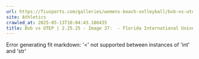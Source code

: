 ```yaml
---
url: https://fiusports.com/galleries/womens-beach-volleyball/bvb-vs-utep-2-25-25/image-37/356/62717
site: Athletics
crawled_at: 2025-05-13T10:04:43.186435
title: Bvb vs UTEP | 2.25.25 - Image 37:  - Florida International University
---
```


Error generating fit markdown: '<' not supported between instances of 'int' and 'str'